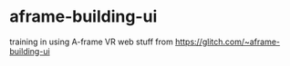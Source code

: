 # aframe-building-ui
training in using A-frame VR web stuff from https://glitch.com/~aframe-building-ui 
